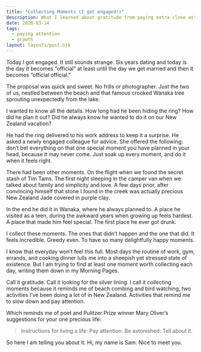 ```yaml
---
title: "Collecting Moments (I got engaged!)"
description: What I learned about gratitude from paying extra close attention on the day of my proposal.
date: 2020-03-14
tags:
  - paying attention
  - growth
layout: layouts/post.njk
---
```


Today I got engaged. It still sounds strange. Six years dating and today is the day it becomes “official” at least until the day we get married and then it becomes “official official.”

The proposal was quick and sweet. No frills or photographer. Just the two of us, nestled between the beach and that famous crooked Wanaka tree sprouting unexpectedly from the lake.

I wanted to know all the details. How long had he been hiding the ring? How did he plan it out? Did he always know he wanted to do it on our New Zealand vacation?

He had the ring delivered to his work address to keep it a surprise. He asked a newly engaged colleague for advice. She offered the following: don’t bet everything on that one special moment you have planned in your head, because it may never come. Just soak up every moment, and do it when it feels right.

There had been other moments. On the flight when we found the secret stash of Tim Tams. The first night sleeping in the camper van when we talked about family and simplicity and love. A few days prior, after convincing himself that stone I found in the creek was actually precious New Zealand Jade covered in purple clay.

In the end he did it in Wanaka, where he always planned to. A place he visited as a teen, during the awkward years when growing up feels hardest. A place that made him feel special. The first place he ever got drunk.

I collect these moments. The ones that didn’t happen and the one that did. It feels incredible. Greedy even. To have so many delightfully happy moments.

I know that everyday won’t feel this full. Most days the routine of work, gym, errands, and cooking dinner lulls me into a sheepish yet stressed state of existence. But I am trying to find at least one moment worth collecting each day, writing them down in my Morning Pages.

Call it gratitude. Call it looking for the silver lining. I call it collecting moments because it reminds me of beach combing and bird watching, two activities I’ve been doing a lot of in New Zealand. Activities that remind me to slow down and pay attention.

Which reminds me of poet and Pulitzer Prize winner Mary Oliver’s suggestions for your one precious life:

> Instructions for living a life: Pay attention. Be astonished. Tell about it.

So here I am telling you about it. Hi, my name is Sam. Nice to meet you.
